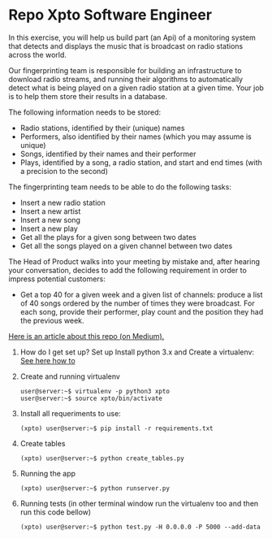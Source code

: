 # Repo Xpto Software Engineer

In this exercise, you will help us build part (an Api) of a monitoring system that detects and displays the music that is broadcast on radio stations across the world.

Our fingerprinting team is responsible for building an infrastructure to download radio streams, and running their algorithms to automatically detect what is being played on a given radio station at a given time. Your job is to help them store their results in a database​.

The following information needs to be stored:

- Radio stations, identified by their (unique) names
- Performers, also identified by their names (which you may assume is unique)
- Songs, identified by their names and their performer
- Plays, identified by a song, a radio station, and start and end times (with a precision to the second)

The fingerprinting team needs to be able to do the following tasks:

- Insert a new radio station
- Insert a new artist
- Insert a new song
- Insert a new play
- Get all the plays for a given song between two dates
- Get all the songs played on a given channel between two dates

The Head of Product walks into your meeting by mistake and, after hearing your conversation, decides to add the following requirement in order to impress potential customers:

- Get a top 40 for a given week and a given list of channels: produce a list of 40 songs ordered by the number of times they were broadcast. For each song, provide their performer, play count and the position they had the previous week.

[Here is an article about this repo (on Medium).](https://medium.com/@dedecu/build-a-flask-api-as-assignment-for-the-software-engineer-position-80ddbb6465a1)

1. How do I get set up? Set up Install python 3.x and Create a virtualenv:
    [See here how to](http://python-guide-pt-br.readthedocs.io/en/latest/dev/virtualenvs/)

2. Create and running virtualenv
    ```
    user@server:~$ virtualenv -p python3 xpto
    user@server:~$ source xpto/bin/activate
    ```
3. Install all requeriments to use:
    ```
    (xpto) user@server:~$ pip install -r requirements.txt
    ```
4.  Create tables
    ```
    (xpto) user@server:~$ python create_tables.py
    ```
5.  Running the app
    ```
    (xpto) user@server:~$ python runserver.py
    ```
6.  Running tests (in other terminal window run the virtualenv too and then run this code bellow)
    ```
    (xpto) user@server:~$ python test.py -H 0.0.0.0 -P 5000 --add-data
    ```